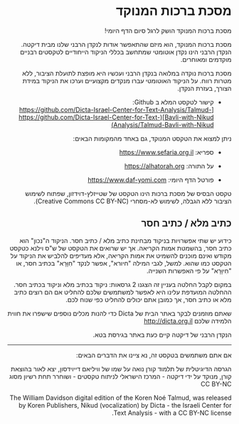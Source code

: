 <div dir="rtl">
    
# מסכת ברכות המנוקד

מסכת ברכות המנוקד הושק לרגל סיום הדף היומי!

מסכת ברכות המנוקד, הוא מיזם שהתאפשר אודות לנקדן הרבני שלנו מבית דיקטה. הנקדן הרבני הינו נקדן אוטומטי שמתחשב בכללי הניקוד הייחודיים לטקסטים רבניים מוקדמים ומאוחרים.

מסכת ברכות נוקדה במלואה בנקדן הרבני ועכשיו היא מופצת לתועלת הציבור, ללא מטרות רווח. על הניקוד האוטומטי עברו מנקדים מקצועיים וערכו את הניקוד במידת הצורך, בעזרת הנקדן.

-   קישור לטקסט המלא ב Github:  
    [https://github.com/Dicta-Israel-Center-for-Text-Analysis/Talmud-Bavli-with-Nikud](https://github.com/Dicta-Israel-Center-for-Text-Analysis/Talmud-Bavli-with-Nikud)
    

ניתן למצוא את הטקסט המנוקד, גם באחד מהמקומות הבאים:

-   ספריא: https://www.sefaria.org.il
    
-   על התורה: https://alhatorah.org
    
-   פורטל הדף היומי: https://www.daf-yomi.com
    

טקסט הבסיס של מסכת ברכות הינו הטקסט של שטייזלץ-דוידזון, שפתוח לשימוש הציבור ללא הגבלה, לשימוש לא-מסחרי (Creative Commons CC BY-NC).

## כתיב מלא / כתיב חסר
כידוע יש שתי אפשרויות בניקוד מבחינת כתיב מלא / כתיב חסר. הניקוד ה"נכון" הוא כתיב חסר, בהשמטת אמות הקריאה. אך יש שרואים את הטקסט של ש"ס וילנא כטקסט מקודש ואינם מוכנים להשמיט את אמות הקריאה, אלא מעדיפים להלביש את הניקוד על הטקסט כמו שהוא. למשל, לגבי המילה "חיורא", אפשר לנקד "חִוָּרָא" בכתיב חסר, או "חִיוָּרָא" על פי האפשרות השנייה.

במקום לקבל החלטה בעניין זה הצגנו 2 גרסאות: ניקוד בכתיב מלא וניקוד בכתיב חסר.
ההחלטה המועדפת עלינו היא לאפשר למשתמשים שלכם להחליט אם הם רוצים כתיב מלא או כתיב חסר, אך כמובן אתם יכולים להחליט כפי שנוח לכם.


 שאתם מוזמנים לבקר באתר הבית של Dicta כדי להנות מכלים נוספים שישפרו את חווית הלמידה שלכם http://dicta.org.il

הנקדן הרבני של דיקטה קיים כעת באתר בגירסת בטא.

-----

אם אתם משתמשים בטקסט זה, נא ציינו את הדברים הבאים:

הגרסה הדיגיטלית של תלמוד קורן נואה על שמו של וויליאם דייוידסון, יצא לאור בהוצאת קורן, מנוקד על ידי דיקטה - המרכז הישראלי לניתוח טקסטים - ושוחרר תחת רשיון מסוג CC BY-NC

The William Davidson digital edition of the Koren Noé Talmud, was released by Koren Publishers, Nikud (vocalization) by Dicta - the Israeli Center for Text Analysis - with a CC BY-NC license.

</div>
